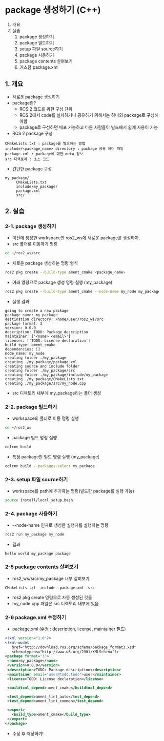 # package 생성하기 (C++)
1. 개요
2. 실습
   1. package 생성하기
   2. package 빌드하기
   3. setup 파일 source하기
   4. package 사용하기
   5. package contents 살펴보기
   6. 커스텀 package.xml

## 1. 개요
* 새로운 package 생성하기
* package란?
  * ROS 2 코드를 위한 구성 단위
  * ROS 2에서 code를 설치하거나 공유하기 위해서는 하나의 package로 구성해야함
  * package로 구성하면 배포 가능하고 다른 사람들이 빌드해서 쉽게 사용이 가능
* ROS 2 package 구성
```
CMakeLists.txt : package를 빌드하는 방법 
include/<package_name> directory : package 공용 헤더 파일
package.xml : package에 대한 meta 정보
src 디렉토리 : 소스 코드
```

* 간단한 package 구성
```
my_package/
     CMakeLists.txt
     include/my_package/
     package.xml
     src/
```

## 2. 실습
### 2-1. package 생성하기
* 이전에 생성한 workspace인 ros2_ws에 새로운 package를 생성하자.
* src 폴더로 이동하기 명령
```bash
cd ~/ros2_ws/src
```

* 새로운 package 생성하는 명령 형식
```bash
ros2 pkg create --build-type ament_cmake <package_name>
```

* 아래 명령으로 package 생성 명령 실행 (my_package)
```bash
ros2 pkg create --build-type ament_cmake --node-name my_node my_package
```

* 실행 결과
```
going to create a new package
package name: my_package
destination directory: /home/user/ros2_ws/src
package format: 3
version: 0.0.0
description: TODO: Package description
maintainer: ['<name> <email>']
licenses: ['TODO: License declaration']
build type: ament_cmake
dependencies: []
node_name: my_node
creating folder ./my_package
creating ./my_package/package.xml
creating source and include folder
creating folder ./my_package/src
creating folder ./my_package/include/my_package
creating ./my_package/CMakeLists.txt
creating ./my_package/src/my_node.cpp
```
  * src 디렉토리 내부에 my_package라는 폴더 생성

### 2-2. package 빌드하기
* workspace의 폴더로 이동 명령 실행
```bash
cd ~/ros2_ws
```

* package 빌드 명령 실행
```bash
colcon build
```

* 특정 package만 빌드 명령 실행 (my_package)
```bash
colcon build --packages-select my_package
```

### 2-3. setup 파일 source하기
* workspace를 path에 추가하는 명령(빌드한 package를 실행 가능)
```bash
source install/local_setup.bash
```

### 2-4. package 사용하기
* --node-name 인자로 생성한 실행자를 실행하는 명령
```bash
ros2 run my_package my_node
```

* 결과
```
hello world my_package package
```

### 2-5 package contents 살펴보기
* ros2_ws/src/my_package 내부 살펴보기
```
CMakeLists.txt  include  package.xml  src
```
  * ros2 pkg create 명령으로 자동 생성된 것들
  * my_node.cpp 파일은 src 디렉토리 내부에 있음

### 2-6 package.xml 수정하기
* package.xml (수정 : description, license, maintainer 필드)
```xml
<?xml version="1.0"?>
<?xml-model
   href="http://download.ros.org/schema/package_format3.xsd"
   schematypens="http://www.w3.org/2001/XMLSchema"?>
<package format="3">
 <name>my_package</name>
 <version>0.0.0</version>
 <description>TODO: Package description</description>
 <maintainer email="user@todo.todo">user</maintainer>
 <license>TODO: License declaration</license>

 <buildtool_depend>ament_cmake</buildtool_depend>

 <test_depend>ament_lint_auto</test_depend>
 <test_depend>ament_lint_common</test_depend>

 <export>
   <build_type>ament_cmake</build_type>
 </export>
</package>
```
  * 수정 후 저장하기!
